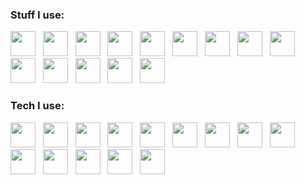 ### Stuff I use:

<img src="https://svg-filler.herokuapp.com/?url=https://simpleicons.org/icons/html5.svg&fill=%23e05d44" height="40"> &nbsp; <img src="https://svg-filler.herokuapp.com/?url=https://simpleicons.org/icons/css3.svg&fill=%23007ec6" height="40"> &nbsp; <img src="https://svg-filler.herokuapp.com/?url=https://simpleicons.org/icons/javascript.svg&fill=%23dfb317" height="40"> &nbsp; <img src="https://svg-filler.herokuapp.com/?url=https://simpleicons.org/icons/typescript.svg&fill=%233178c6" height="40"> &nbsp; <img src="https://svg-filler.herokuapp.com/?url=https://simpleicons.org/icons/python.svg&fill=%23007ec6" height="40"> &nbsp; <img src="https://svg-filler.herokuapp.com/?url=https://simpleicons.org/icons/ruby.svg&fill=%238b0000" height="40"> &nbsp; <img src="https://svg-filler.herokuapp.com/?url=https://simpleicons.org/icons/node-dot-js.svg&fill=%2370a761" height="40"> &nbsp; <img src="https://svg-filler.herokuapp.com/?url=https://simpleicons.org/icons/php.svg&fill=%238892bf" height="40"> &nbsp; <img src="https://svg-filler.herokuapp.com/?url=https://simpleicons.org/icons/angular.svg&fill=%23e05d44" height="40"> &nbsp; <img src="https://svg-filler.herokuapp.com/?url=https://simpleicons.org/icons/react.svg&fill=%23007ec6" height="40"> &nbsp; <img src="https://svg-filler.herokuapp.com/?url=https://simpleicons.org/icons/vue-dot-js.svg&fill=%2342b983" height="40"> &nbsp; <img src="https://svg-filler.herokuapp.com/?url=https://simpleicons.org/icons/svelte.svg&fill=%23FF3E00" height="40"> &nbsp; <img src="https://svg-filler.herokuapp.com/?url=https://simpleicons.org/icons/tailwindcss.svg&fill=%2338b2ac" height="40"> &nbsp; <img src="https://svg-filler.herokuapp.com/?url=https://simpleicons.org/icons/ionic.svg&fill=%233880ff" height="40">

### Tech I use:

<img src="https://simpleicons.org/icons/linux.svg" height="40"> &nbsp; <img src="https://svg-filler.herokuapp.com/?url=https://simpleicons.org/icons/manjaro.svg&fill=%2335BF5C" height="40"> &nbsp; <img src="https://svg-filler.herokuapp.com/?url=https://simpleicons.org/icons/kde.svg&fill=%231D99F3" height="40"> &nbsp; <img src="https://svg-filler.herokuapp.com/?url=https://simpleicons.org/icons/googlechrome.svg&fill=%234285F4" height="40"> &nbsp; <img src="https://svg-filler.herokuapp.com/?url=https://simpleicons.org/icons/codepen.svg&fill=%23000000" height="40"> &nbsp; <img src="https://svg-filler.herokuapp.com/?url=https://simpleicons.org/icons/google.svg&fill=%234285F4" height="40"> &nbsp; <img src="https://svg-filler.herokuapp.com/?url=https://simpleicons.org/icons/visualstudiocode.svg&fill=%23007ACC" height="40"> &nbsp; <img src="https://svg-filler.herokuapp.com/?url=https://simpleicons.org/icons/github.svg&fill=%23181717" height="40"> &nbsp; <img src="https://svg-filler.herokuapp.com/?url=https://simpleicons.org/icons/git.svg&fill=%23F05032" height="40"> &nbsp; <img src="https://svg-filler.herokuapp.com/?url=https://simpleicons.org/icons/npm.svg&fill=%23CB3837" height="40"> &nbsp; <img src="https://svg-filler.herokuapp.com/?url=https://simpleicons.org/icons/heroku.svg&fill=%23430098" height="40"> &nbsp; <img src="https://svg-filler.herokuapp.com/?url=https://simpleicons.org/icons/netlify.svg&fill=%2300C7B7" height="40"> &nbsp; <img src="https://svg-filler.herokuapp.com/?url=https://simpleicons.org/icons/androidstudio.svg&fill=%233DDC84" height="40"> &nbsp; <img src="https://svg-filler.herokuapp.com/?url=https://simpleicons.org/icons/clickup.svg&fill=%237B68EE" height="40">

<!-- ![](https://github-readme-stats.vercel.app/api?username=Steffan153&show_icons=true) -->
